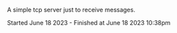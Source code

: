 A simple tcp server just to receive messages.

Started June 18 2023 - Finished at June 18 2023 10:38pm
